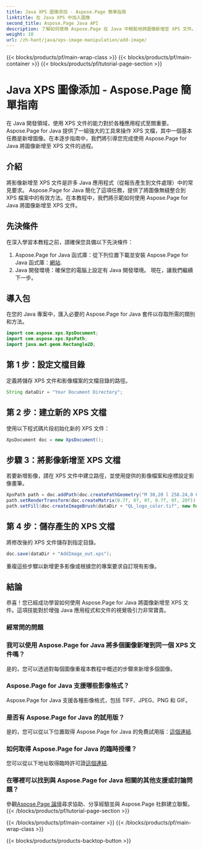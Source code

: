 ```yaml
---
title: Java XPS 圖像添加 - Aspose.Page 簡單指南
linktitle: 在 Java XPS 中加入圖像
second_title: Aspose.Page Java API
description: 了解如何使用 Aspose.Page 在 Java 中輕鬆地將圖像新增至 XPS 文件。透過此逐步指南提升您的文件處理能力。
weight: 10
url: /zh-hant/java/xps-image-manipulation/add-image/
---
```


{{< blocks/products/pf/main-wrap-class >}}
{{< blocks/products/pf/main-container >}}
{{< blocks/products/pf/tutorial-page-section >}}

# Java XPS 圖像添加 - Aspose.Page 簡單指南

在 Java 開發領域，使用 XPS 文件的能力對於各種應用程式至關重要。 Aspose.Page for Java 提供了一組強大的工具來操作 XPS 文檔，其中一個基本任務是新增圖像。在本逐步指南中，我們將引導您完成使用 Aspose.Page for Java 將圖像新增至 XPS 文件的過程。
## 介紹
將影像新增至 XPS 文件是許多 Java 應用程式（從報告產生到文件處理）中的常見要求。 Aspose.Page for Java 簡化了這項任務，提供了將圖像無縫整合到 XPS 檔案中的有效方法。在本教程中，我們將示範如何使用 Aspose.Page for Java 將圖像新增至 XPS 文件。
## 先決條件
在深入學習本教程之前，請確保您具備以下先決條件：
1.  Aspose.Page for Java 函式庫：從下列位置下載並安裝 Aspose.Page for Java 函式庫：[網站](https://releases.aspose.com/page/java/).
2. Java 開發環境：確保您的電腦上設定有 Java 開發環境。
現在，讓我們繼續下一步。
## 導入包
在您的 Java 專案中，匯入必要的 Aspose.Page for Java 套件以存取所需的類別和方法。
```java
import com.aspose.xps.XpsDocument;
import com.aspose.xps.XpsPath;
import java.awt.geom.Rectangle2D;
```
## 第 1 步：設定文檔目錄
定義將儲存 XPS 文件和影像檔案的文檔目錄的路徑。
```java
String dataDir = "Your Document Directory";
```
## 第 2 步：建立新的 XPS 文檔
使用以下程式碼片段初始化新的 XPS 文件：
```java
XpsDocument doc = new XpsDocument();
```
## 步驟 3：將影像新增至 XPS 文檔
若要新增影像，請在 XPS 文件中建立路徑，並使用提供的影像檔案和座標設定影像畫筆。
```java
XpsPath path = doc.addPath(doc.createPathGeometry("M 30,20 l 258.24,0 0,56.64 -258.24,0 Z"));
path.setRenderTransform(doc.createMatrix(0.7f, 0f, 0f, 0.7f, 0f, 20f));
path.setFill(doc.createImageBrush(dataDir + "QL_logo_color.tif", new Rectangle2D.Double(0f, 0f, 258.24f, 56.64f), new Rectangle2D.Double(50f, 20f, 193.68f, 42.48f)));
```
## 第 4 步：儲存產生的 XPS 文檔
將修改後的 XPS 文件儲存到指定目錄。
```java
doc.save(dataDir + "AddImage_out.xps");
```
重複這些步驟以新增更多影像或根據您的專案要求自訂現有影像。
## 結論
恭喜！您已經成功學習如何使用 Aspose.Page for Java 將圖像新增至 XPS 文件。這項技能對於增強 Java 應用程式和文件的視覺吸引力非常寶貴。
### 經常問的問題
### 我可以使用 Aspose.Page for Java 將多個圖像新增到同一個 XPS 文件嗎？
是的，您可以透過對每個圖像重複本教程中概述的步驟來新增多個圖像。
### Aspose.Page for Java 支援哪些影像格式？
Aspose.Page for Java 支援各種影像格式，包括 TIFF、JPEG、PNG 和 GIF。
### 是否有 Aspose.Page for Java 的試用版？
是的，您可以從以下位置取得 Aspose.Page for Java 的免費試用版：[這個連結](https://releases.aspose.com/).
### 如何取得 Aspose.Page for Java 的臨時授權？
您可以從以下地址取得臨時許可證[這個連結](https://purchase.aspose.com/temporary-license/).
### 在哪裡可以找到與 Aspose.Page for Java 相關的其他支援或討論問題？
參觀[Aspose.Page 論壇](https://forum.aspose.com/c/page/39)尋求協助、分享經驗並與 Aspose.Page 社群建立聯繫。
{{< /blocks/products/pf/tutorial-page-section >}}

{{< /blocks/products/pf/main-container >}}
{{< /blocks/products/pf/main-wrap-class >}}

{{< blocks/products/products-backtop-button >}}
